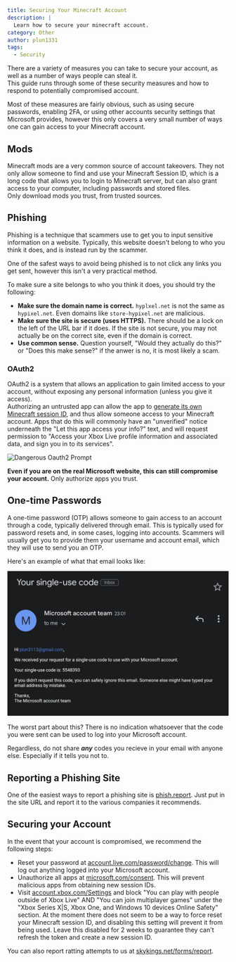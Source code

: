 ```yaml {metadata}
title: Securing Your Minecraft Account
description: |
  Learn how to secure your minecraft account.
category: Other
author: plun1331
tags:
  - Security
```

There are a variety of measures you can take to secure your account, as well as a number of ways people can steal it.  
This guide runs through some of these security measures and how to respond to potentially compromised account.

Most of these measures are fairly obvious, such as using secure passwords, enabling 2FA, or using other accounts
security settings that Microsoft provides, however this only covers a very small number of ways one can gain access to
your Minecraft account.

## Mods

Minecraft mods are a very common source of account takeovers. They not only allow someone to find and use your Minecraft
Session ID, which is a long code that allows you to login to Minecraft server, but can also grant access to your
computer, including passwords and stored files.  
Only download mods you trust, from trusted sources.

## Phishing

Phishing is a technique that scammers use to get you to input sensitive information on a website. 
Typically, this website doesn't belong to who you think it does, and is instead run by the scammer.

One of the safest ways to avoid being phished is to not click any links you get sent, however this isn't a very practical method.

To make sure a site belongs to who you think it does, you should try the following:
- **Make sure the domain name is correct.** `hyplxel.net` is not the same as `hypixel.net`. Even domains like `store-hypixel.net` are malicious.
- **Make sure the site is secure (uses HTTPS).** There should be a lock on the left of the URL bar if it does. 
  If the site is not secure, you may not actually be on the correct site, even if the domain is correct.
- **Use common sense.** Question yourself, "Would they actually do this?" or "Does this make sense?" if the anwer is no, it is most likely a scam.

### OAuth2

OAuth2 is a system that allows an application to gain limited access to your account, without exposing any personal
information (unless you give it access).  
Authorizing an untrusted app can allow the app
to [generate its own Minecraft session ID](https://wiki.vg/Microsoft_Authentication_Scheme), and thus allow someone
access to your Minecraft account. Apps that do this will commonly have an "unverified" notice underneath the "Let this
app access your info?" text, and will request permission to "Access your Xbox Live profile information and associated
data, and sign you in to its services".

![Dangerous Oauth2 Prompt](/images/security/dangerous-oauth2.png "Dangerous Oauth2 Prompt")

**Even if you are on the real Microsoft website, this can still compromise your account.** Only authorize apps you trust.

## One-time Passwords

A one-time password (OTP) allows someone to gain access to an account through a code, typically delivered through email. 
This is typically used for password resets and, in some cases, logging into accounts.
Scammers will usually get you to provide them your username and account email, which they will use to send you an OTP.

Here's an example of what that email looks like:

![Microsoft's OTP email](/images/security/msotp.png "Microsoft's OTP email")

The worst part about this? There is no indication whatsoever that the code you were sent can be used to log into your Microsoft account.

Regardless, do not share ***any*** codes you recieve in your email with anyone else. Especially if it tells you not to.

## Reporting a Phishing Site

One of the easiest ways to report a phishing site is [phish.report](https://phish.report/). 
Just put in the site URL and report it to the various companies it recommends.

## Securing your Account

In the event that your account is compromised, we recommend the following steps:

* Reset your password at [account.live.com/password/change](https://account.live.com/password/change). This will log out
  anything logged into your Microsoft account.
* Unauthorize all apps at [microsoft.com/consent](https://microsoft.com/consent). This will prevent malicious apps from
  obtaining new session IDs.
* Visit [account.xbox.com/Settings](https://account.xbox.com/Settings?activetab=main:privilegetab) and block "You can play with people outside of Xbox Live" AND "You can join multiplayer games" under the "Xbox Series X|S, Xbox One, and Windows 10 devices Online Safety" section. At the moment there does not seem to be a way to force reset your Minecraft session ID, and
  disabling this setting will prevent it from being used. Leave this disabled for 2 weeks to guarantee they can't refresh the token and create a new session ID.

You can also report ratting attempts to us at [skykings.net/forms/report](https://skykings.net/forms/report).
